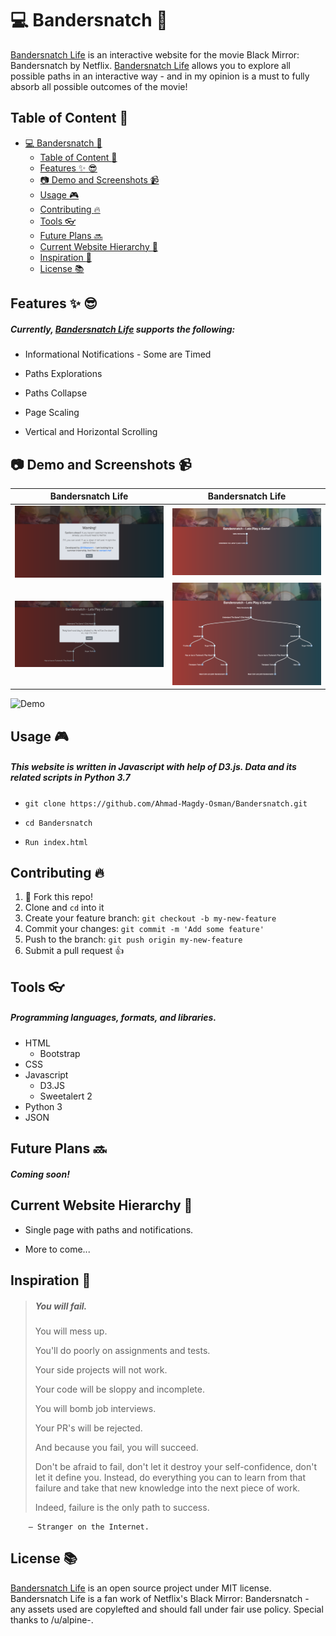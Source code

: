 # :computer: Bandersnatch :movie_camera:
[Bandersnatch Life](http://bandersnatch.life) is an interactive website for the movie Black Mirror: Bandersnatch by Netflix. [Bandersnatch Life](http://bandersnatch.life) allows you to explore all possible paths in an interactive way - and in my opinion is a must to fully absorb all possible outcomes of the movie! 

## Table of Content :blue_book:	
   * [<g-emoji class="g-emoji" alias="computer" fallback-src="https://github.githubassets.com/images/icons/emoji/unicode/1f4bb.png">💻</g-emoji> Bandersnatch <g-emoji class="g-emoji" alias="movie_camera" fallback-src="https://github.githubassets.com/images/icons/emoji/unicode/1f3a5.png">🎥</g-emoji>](#computer-bandersnatch-movie_camera)
      * [Table of Content <g-emoji class="g-emoji" alias="blue_book" fallback-src="https://github.githubassets.com/images/icons/emoji/unicode/1f4d8.png">📘</g-emoji>](#table-of-content-blue_book)
      * [Features <g-emoji class="g-emoji" alias="sparkles" fallback-src="https://github.githubassets.com/images/icons/emoji/unicode/2728.png">✨</g-emoji> <g-emoji class="g-emoji" alias="sunglasses" fallback-src="https://github.githubassets.com/images/icons/emoji/unicode/1f60e.png">😎</g-emoji>](#features-sparkles-sunglasses)
      * [<g-emoji class="g-emoji" alias="camera" fallback-src="https://github.githubassets.com/images/icons/emoji/unicode/1f4f7.png">📷</g-emoji> Demo and Screenshots <g-emoji class="g-emoji" alias="video_camera" fallback-src="https://github.githubassets.com/images/icons/emoji/unicode/1f4f9.png">📹</g-emoji>](#camera-demo-and-screenshots-video_camera)
      * [Usage <g-emoji class="g-emoji" alias="video_game" fallback-src="https://github.githubassets.com/images/icons/emoji/unicode/1f3ae.png">🎮</g-emoji>](#usage-video_game)
      * [Contributing <g-emoji class="g-emoji" alias="fire" fallback-src="https://github.githubassets.com/images/icons/emoji/unicode/1f525.png">🔥</g-emoji>](#contributing-fire)
      * [Tools <g-emoji class="g-emoji" alias="eyeglasses" fallback-src="https://github.githubassets.com/images/icons/emoji/unicode/1f453.png">👓</g-emoji>](#tools-eyeglasses)
      * [Future Plans <g-emoji class="g-emoji" alias="soon" fallback-src="https://github.githubassets.com/images/icons/emoji/unicode/1f51c.png">🔜</g-emoji>](#future-plans-soon)
      * [Current Website Hierarchy <g-emoji class="g-emoji" alias="muscle" fallback-src="https://github.githubassets.com/images/icons/emoji/unicode/1f4aa.png">💪</g-emoji>](#current-website-hierarchy-muscle)
      * [Inspiration <g-emoji class="g-emoji" alias="notebook" fallback-src="https://github.githubassets.com/images/icons/emoji/unicode/1f4d3.png">📓</g-emoji>](#inspiration-notebook)
      * [License <g-emoji class="g-emoji" alias="books" fallback-src="https://github.githubassets.com/images/icons/emoji/unicode/1f4da.png">📚</g-emoji>](#license-books)

## Features :sparkles: :sunglasses:

##### Currently, [Bandersnatch Life](http://bandersnatch.life) supports the following:

* Informational Notifications - Some are Timed

* Paths Explorations

* Paths Collapse

* Page Scaling
  
* Vertical and Horizontal Scrolling

## :camera: Demo and Screenshots :video_camera:

Bandersnatch Life                           | Bandersnatch Life
:-------------------------:|:-------------------------:
![Spoiler Alert](img/readme/1-Spoiler.png)   |  ![Introduction](img/readme/2-Introduction.png)
![Notifications](img/readme/3-Notifications.png)  |  ![Paths](img/readme/4-Paths.png)

![Demo](img/readme/Demo.gif)

## Usage :video_game:

##### This website is written in **Javascript** with help of D3.js. Data and its related scripts in **Python 3.7**

*  `git clone https://github.com/Ahmad-Magdy-Osman/Bandersnatch.git`

* `cd Bandersnatch`

* `Run index.html`

## Contributing :fire:

1. :spaghetti: Fork this repo!
2. Clone and `cd` into it
3. Create your feature branch: `git checkout -b my-new-feature`
4. Commit your changes: `git commit -m 'Add some feature'`
5. Push to the branch: `git push origin my-new-feature`
6. Submit a pull request :+1:

## Tools :eyeglasses:
##### Programming languages, formats, and libraries.
  * HTML
    * Bootstrap
  * CSS
  * Javascript
    * D3.JS
    * Sweetalert 2
  * Python 3
  * JSON

## Future Plans :soon:

##### Coming soon!

## Current Website Hierarchy :muscle:

* Single page with paths and notifications.
  
* More to come...

## Inspiration :notebook:

> ##### You will fail.
> 
> You will mess up.
> 
> You'll do poorly on assignments and tests.
> 
> Your side projects will not work.
> 
> Your code will be sloppy and incomplete.
> 
> You will bomb job interviews.
> 
> Your PR's will be rejected.
> 
> And because you fail, you will succeed.
> 
> Don't be afraid to fail, don't let it destroy your self-confidence, don't let it define you. Instead, do everything you can to learn from that failure and take that new knowledge into the next piece of work.
> 
> Indeed, failure is the only path to success.

        ― Stranger on the Internet.

## License :books:

[Bandersnatch Life](http://bandersnatch.life) is an open source project under MIT license. Bandersnatch Life is a fan work of Netflix's Black Mirror: Bandersnatch - any assets used are copylefted and should fall under fair use policy. Special thanks to /u/alpine-.
